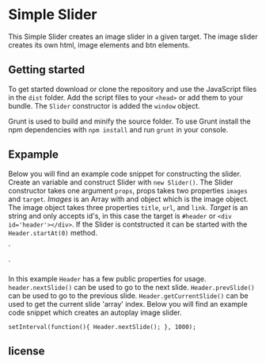 # Simple Slider
This Simple Slider creates an image slider in a given target. The image slider creates its own html, image elements and btn elements.

## Getting started
To get started download or clone the repository and use the JavaScript files in the `dist` folder. Add the script files to your `<head>` or add them to your bundle. The `Slider` constructor is added the `window` object.

Grunt is used to build and minify the source folder. To use Grunt install the npm dependencies with `npm install` and run `grunt` in your console.

## Expample
Below you will find an example code snippet for constructing the slider. Create an variable and construct Slider with `new Slider()`. The Slider constructor takes one argument `props`, props takes two properties `images` and `target`. _Images_ is an Array with and object which is the image object. The image object takes three properties `title`, `url`, and `link`. _Target_ is an string and only accepts id's, in this case the target is `#header` or `<div id='header'></div>`. If the Slider is contstructed it can be started with the `Header.startAt(0)` method.

`<script src="./dist/slider.min.js"></script>
<script>
	(function(){
		// Construct Slider with props 
		var Header = new Slider({
			images:[
				{   
					title: 'Afbeelding 1',
					url: 'http://lorempixel.com/728/90/sports/1/',
					link: 'http://google.nl'
				},
				{   
					title: 'Afbeelding 2',
					url: 'http://lorempixel.com/728/90/sports/2/',
					link: 'http://google.nl'
				},
			],
			target: 'header'
		});
		// Always start slider
		Header.startAt(0);
	}());
</script>`

In this example `Header` has a few public properties for usage. `header.nextSlide()` can be used to go to the next slide. `Header.prevSlide()` can be used to go to the previous slide. `Header.getCurrentSlide()` can be used to get the current slide 'array' index. Below you will find an example code snippet which creates an autoplay image slider.

`setInterval(function(){ Header.nextSlide(); }, 1000);`

## license